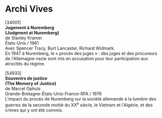 # Archi Vives

[34001]  
**Jugement à Nuremberg**  
**(Judgment at Nuremberg)**  
de Stanley Kramer  
États-Unis / 1961  
Avec Spencer Tracy, Burt Lancaster, Richard Widmark.  
En 1947 à Nuremberg, le « procès des juges » : des juges et des procureurs de l'Allemagne nazie sont mis en accusation pour leur participation aux atrocités du régime.

[54933]  
**Souvenirs de justice**  
**(The Memory of Justice)**  
de Marcel Ophuls  
Grande-Bretagne-États-Unis-France-RFA / 1976  
L'impact du procès de Nuremberg sur la société allemande à la lumière des guerres de la seconde moitié du XX<sup>e</sup> siècle, le Vietnam et l'Algérie, et des crimes qui y ont été commis.

